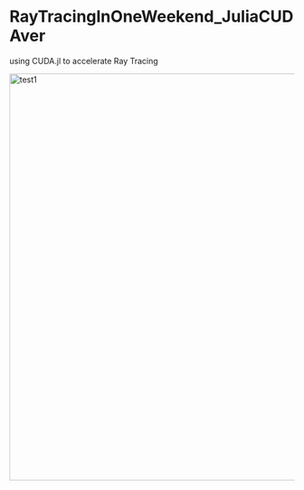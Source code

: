 # RayTracingInOneWeekend_JuliaCUDAver
using CUDA.jl to accelerate Ray Tracing


<img src="https://github.com/cpmores/RayTracingInOneWeekend_JuliaCUDAver/blob/main/output/test1.ppm" alt="test1" width="1080" height="720">
